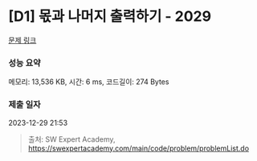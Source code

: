 # [D1] 몫과 나머지 출력하기 - 2029 

[문제 링크](https://swexpertacademy.com/main/code/problem/problemDetail.do?contestProbId=AV5QGNvKAtEDFAUq) 

### 성능 요약

메모리: 13,536 KB, 시간: 6 ms, 코드길이: 274 Bytes

### 제출 일자

2023-12-29 21:53



> 출처: SW Expert Academy, https://swexpertacademy.com/main/code/problem/problemList.do